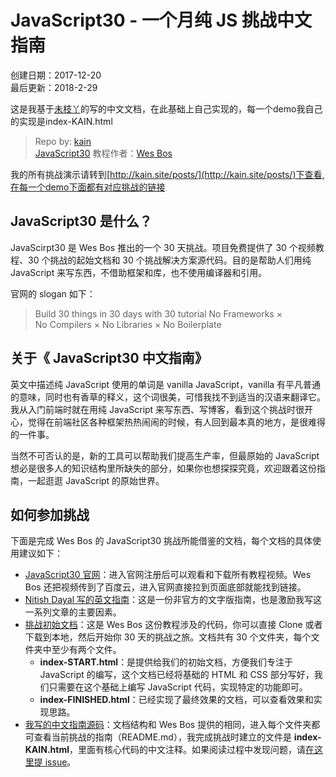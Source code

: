 # JavaScript30 - 一个月纯 JS 挑战中文指南

创建日期：2017-12-20  
最后更新：2018-2-29

这是我基于[未枝丫](https://github.com/soyaine)的写的中文文档，在此基础上自己实现的，每一个demo我自己的实现是index-KAIN.html

> Repo by: [kain](https://github.com/wksmile)  
> [JavaScript30](https://javascript30.com) 教程作者：[Wes Bos](https://github.com/wesbos)

我的所有挑战演示请转到[http://kain.site/posts/](http://kain.site/posts/)下查看,在每一个demo下面都有对应挑战的链接

## JavaScript30 是什么？

JavaScirpt30 是 Wes Bos 推出的一个 30 天挑战。项目免费提供了 30 个视频教程、30 个挑战的起始文档和 30 个挑战解决方案源代码。目的是帮助人们用纯 JavaScript 来写东西，不借助框架和库，也不使用编译器和引用。

官网的 slogan 如下：
> Build 30 things in 30 days with 30  tutorial
> No Frameworks × No Compilers × No Libraries × No Boilerplate

## 关于《 JavaScript30 中文指南》

英文中描述纯 JavaScript 使用的单词是 vanilla JavaScript，vanilla 有平凡普通的意味，同时也有香草的释义，这个词很美，可惜我找不到适当的汉语来翻译它。我从入门前端时就在用纯 JavaScript 来写东西、写博客，看到这个挑战时很开心，觉得在前端社区各种框架热热闹闹的时候，有人回到最本真的地方，是很难得的一件事。

当然不可否认的是，新的工具可以帮助我们提高生产率，但最原始的 JavaScript 想必是很多人的知识结构里所缺失的部分，如果你也想探探究竟，欢迎跟着这份指南，一起逛逛 JavaScript 的原始世界。

## 如何参加挑战

下面是完成 Wes Bos 的 JavaScript30 挑战所能借鉴的文档，每个文档的具体使用建议如下：

- [JavaScript30 官网](https://javascript30.com)：进入官网注册后可以观看和下载所有教程视频。Wes Bos 还把视频传到了百度云，进入官网直接拉到页面底部就能找到链接。
- [Nitish Dayal 写的英文指南](https://github.com/nitishdayal/JavaScript30/tree/master/exercises)：这是一份非官方的文字版指南，也是激励我写这一系列文章的主要因素。
- [挑战初始文档](https://github.com/wesbos/JavaScript30)：这是 Wes Bos 这份教程涉及的代码，你可以直接 Clone 或者下载到本地，然后开始你 30 天的挑战之旅。文档共有 30 个文件夹，每个文件夹中至少有两个文件。
	- **index-START.html**：是提供给我们的初始文档，方便我们专注于 JavaScript 的编写，这个文档已经将基础的 HTML 和 CSS 部分写好，我们只需要在这个基础上编写 JavaScript 代码，实现特定的功能即可。
	- **index-FINISHED.html**：已经实现了最终效果的文档，可以查看效果和实现思路。
- [我写的中文指南源码](https://github.com/wksmile/Javascript30)：文档结构和 Wes Bos 提供的相同，进入每个文件夹都可查看当前挑战的指南（README.md），我完成挑战时建立的文件是 **index-KAIN.html**，里面有核心代码的中文注释。如果阅读过程中发现问题，请[在这里提 issue](https://github.com/wksmile/Javascript30/issues)。

